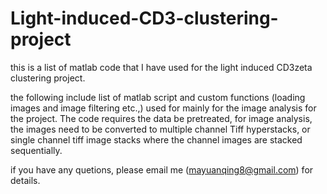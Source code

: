 # Light-induced-CD3-clustering-project
this is a list of matlab code that I have used for the light induced CD3zeta clustering project.

the following include list of matlab script and custom functions (loading images and image filtering etc.,) used for mainly for the image analysis for the project.  The code  requires the data be pretreated, for image analysis, the images need to be converted to multiple channel Tiff hyperstacks,   or single channel tiff image stacks where the channel images are stacked sequentially. 

if you have any quetions, please email me (mayuanqing8@gmail.com) for details. 
